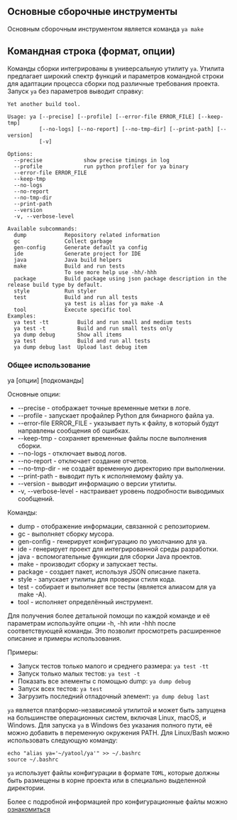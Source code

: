 ## Основные сборочные инструменты

Основным сборочным инструментом является команда `ya make`

## Командная строка (формат, опции)

Команды сборки интегрированы в универсальную утилиту `ya`. Утилита предлагает широкий спектр функций и параметров командной строки для адаптации процесса сборки под различные требования проекта.
Запуск `ya` без параметров выводит справку:
```
Yet another build tool.

Usage: ya [--precise] [--profile] [--error-file ERROR_FILE] [--keep-tmp]
          [--no-logs] [--no-report] [--no-tmp-dir] [--print-path] [--version]
          [-v]

Options:
  --precise             show precise timings in log
  --profile             run python profiler for ya binary
  --error-file ERROR_FILE
  --keep-tmp
  --no-logs
  --no-report
  --no-tmp-dir
  --print-path
  --version
  -v, --verbose-level

Available subcommands:
  dump            Repository related information
  gc              Collect garbage
  gen-config      Generate default ya config
  ide             Generate project for IDE
  java            Java build helpers
  make            Build and run tests
                  To see more help use -hh/-hhh
  package         Build package using json package description in the release build type by default.
  style           Run styler
  test            Build and run all tests
                  ya test is alias for ya make -A
  tool            Execute specific tool
Examples:
  ya test -tt         Build and run small and medium tests
  ya test -t          Build and run small tests only
  ya dump debug       Show all items
  ya test             Build and run all tests
  ya dump debug last  Upload last debug item
```
### Общее использование

ya [опции] [подкоманды]

Основные опции:
- --precise - отображает точные временные метки в логе.
- --profile - запускает профайлер Python для бинарного файла ya.
- --error-file ERROR_FILE - указывает путь к файлу, в который будут направлены сообщения об ошибках.
- --keep-tmp - сохраняет временные файлы после выполнения сборки.
- --no-logs - отключает вывод логов.
- --no-report - отключает создание отчетов.
- --no-tmp-dir - не создаёт временную директорию при выполнении.
- --print-path - выводит путь к исполняемому файлу ya.
- --version - выводит информацию о версии утилиты.
- -v, --verbose-level - настраивает уровень подробности выводимых сообщений.

Команды:
- dump - отображение информации, связанной с репозиторием.
- gc - выполняет сборку мусора.
- gen-config - генерирует конфигурацию по умолчанию для ya.
- ide - генерирует проект для интегрированной среды разработки.
- java - вспомогательные функции для сборки Java проектов.
- make - производит сборку и запускает тесты.
- package - создает пакет, используя JSON описание пакета.
- style - запускает утилиты для проверки стиля кода.
- test - собирает и выполняет все тесты (является алиасом для ya make -A).
- tool - исполняет определённый инструмент.

Для получения более детальной помощи по каждой команде и её параметрам используйте опции -h, -hh или -hhh после соответствующей команды. Это позволит просмотреть расширенное описание и примеры использования.

Примеры:
- Запуск тестов только малого и среднего размера:
  ```ya test -tt```
- Запуск только малых тестов:
  ```ya test -t```
- Показать все элементы с помощью dump:
  ```ya dump debug```
- Запуск всех тестов:
  ```ya test```
- Загрузить последний отладочный элемент:
  ```ya dump debug last```

`ya` является платформо-независимой утилитой и может быть запущена на большинстве операционных систем, включая Linux, macOS, и Windows.
Для запуска `ya` в Windows без указания полного пути, её можно добавить в переменную окружения PATH.
Для Linux/Bash можно использовать следующую команду:
```
echo "alias ya='~/yatool/ya'" >> ~/.bashrc
source ~/.bashrc
```
`ya` использует файлы конфигурации в формате `TOML`, которые должны быть размещены в корне проекта или в специально выделенной директории. 

Более с подробной информацией про конфигурационные файлы можно [ознакомиться](gen-config.md "Конфигурация ya")
